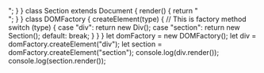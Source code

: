 <?php
        // interface
        class Document {
          render() {
            return null;
          }
        }
        class Div extends Document {
          render() {
            return "<div />";
          }
        }
        class Section extends Document {
          render() {
            return "<section />";
          }
        }
        class DOMFactory {
          createElement(type) { // This is factory method
            switch (type) {
              case "div":
                return new Div();
              case "section":
                return new Section();
              default:
                break;
            }
          }
        }

        let domFactory = new DOMFactory();
        let div = domFactory.createElement("div");
        let section = domFactory.createElement("section");

        console.log(div.render());
        console.log(section.render());
